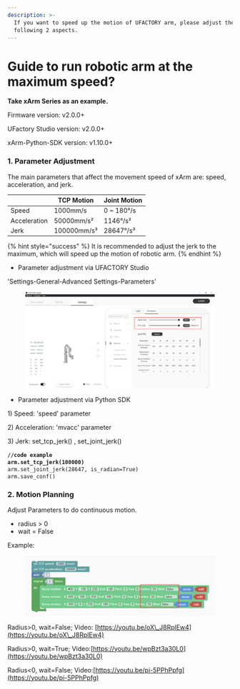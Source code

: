 ```yaml
---
description: >-
  If you want to speed up the motion of UFACTORY arm, please adjust the
  following 2 aspects.
---
```


# Guide to run robotic arm at the maximum speed?

**Take xArm Series as an example.**

Firmware version: v2.0.0+

UFactory Studio version: v2.0.0+

xArm-Python-SDK version: v1.10.0+



### 1. Parameter Adjustment

The main parameters that affect the movement speed of xArm are: speed, acceleration, and jerk.

|              | TCP Motion  | Joint Motion |
| ------------ | ----------- | ------------ |
| Speed        | 1000mm/s    | 0 \~ 180°/s  |
| Acceleration | 50000mm/s²  | 1146°/s²     |
| Jerk         | 100000mm/s³ | 28647°/s³    |

{% hint style="success" %}
It is recommended to adjust the jerk to the maximum, which will speed up the motion of robotic arm.
{% endhint %}

* Parameter adjustment via UFACTORY Studio

'Settings-General-Advanced Settings-Parameters'

<figure><img src="../.gitbook/assets/image (11).png" alt=""><figcaption></figcaption></figure>

* Parameter adjustment via Python SDK

1\) Speed: 'speed' parameter

2\) Acceleration: 'mvacc' parameter

3\) Jerk: set\_tcp\_jerk() , set\_joint\_jerk()

<pre><code><strong>//code example
</strong><strong>arm.set_tcp_jerk(100000)
</strong>arm.set_joint_jerk(28647, is_radian=True)
arm.save_conf()
</code></pre>



### 2. Motion Planning

Adjust Parameters to do continuous motion.

* radius > 0
* wait = False

Example:

<figure><img src="../.gitbook/assets/image (3) (1).png" alt=""><figcaption></figcaption></figure>

Radius>0, wait=False;    Video: [https://youtu.be/oX\_J8RplEw4](https://youtu.be/oX\_J8RplEw4)

Radius>0, wait=True;      Video:[https://youtu.be/wpBzt3a30L0](https://youtu.be/wpBzt3a30L0)

Radius<0, wait=False;     Video:[https://youtu.be/pi-5PPhPpfg](https://youtu.be/pi-5PPhPpfg)
